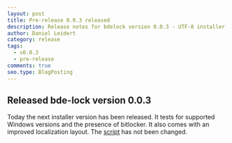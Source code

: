 ```yaml
---
layout: post
title: Pre-release 0.0.3 released
description: Release notes for bdelock version 0.0.3 - UTF-8 installer with improved tests and localization
author: Daniel Leidert
category: release
tags:
  - v0.0.3
  - pre-release
comments: true
seo.type: BlogPosting
---
```


## Released bde-lock version 0.0.3

Today the next installer version has been released. It tests for supported Windows versions and the presence of bitlocker. It also comes with an improved localization layout. The [script](https://github.com/dleidert/bde-lock/blob/master/script/bdelock.vbs) has not been changed.
